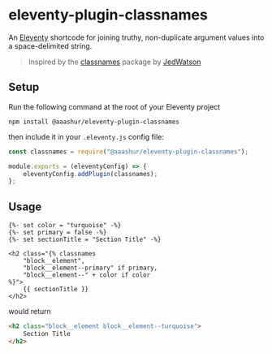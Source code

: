 # eleventy-plugin-classnames

An [Eleventy](https://11ty.dev/) shortcode for joining truthy, non-duplicate argument values into a space-delimited string.

> Inspired by the [classnames](https://www.npmjs.com/package/classnames) package by [JedWatson](https://github.com/JedWatson/classnames)

## Setup

Run the following command at the root of your Eleventy project

```shell
npm install @aaashur/eleventy-plugin-classnames
```

then include it in your `.eleventy.js` config file:

```javascript
const classnames = require("@aaashur/eleventy-plugin-classnames");

module.exports = (eleventyConfig) => {
    eleventyConfig.addPlugin(classnames);
};
```

## Usage

```njk
{%- set color = "turquoise" -%}
{%- set primary = false -%}
{%- set sectionTitle = "Section Title" -%}

<h2 class="{% classnames
    "block__element",
    "block__element--primary" if primary,
    "block__element--" + color if color
%}">
    {{ sectionTitle }}
</h2>
```

would return

```html
<h2 class="block__element block__element--turquoise">
    Section Title
</h2>
```
